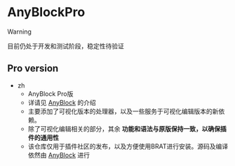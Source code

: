 # AnyBlockPro

> [!WARNING]
> 目前仍处于开发和测试阶段，稳定性待验证

## Pro version

- zh
  - AnyBlock Pro版
  - 详请见 [AnyBlock](https://github.com/any-block/obsidian-any-block) 的介绍
  - 主要添加了可视化版本的处理器，以及一些服务于可视化编辑版本的新依赖。
  - 除了可视化编辑相关的部分，其余 **功能和语法与原版保持一致，以确保插件的通用性**
  - 该仓库仅用于插件社区的发布，以及方便使用BRAT进行安装。源码及编译依然由 [AnyBlock](https://github.com/any-block/obsidian-any-block) 进行
